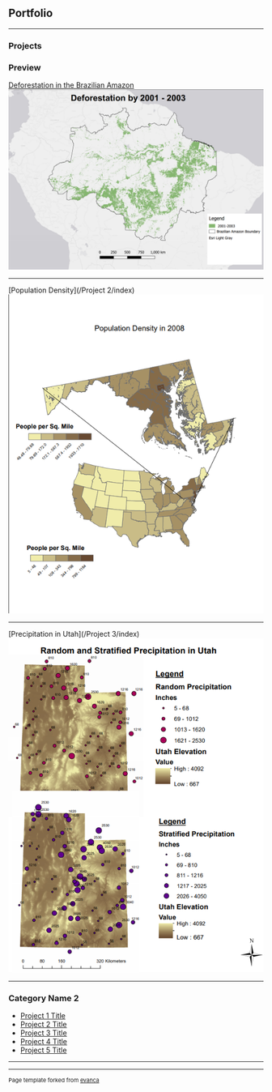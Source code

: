 ## Portfolio

---

### Projects 

### Preview
[Deforestation in the Brazilian Amazon](/Project/index)
<img src="Project/Project1_image1.png?raw=true"/>

---
[Population Density](/Project 2/index)
<img src="Project 2/lab1_project2.png?raw=true"/>

---
[Precipitation in Utah](/Project 3/index)
<img src="Project 3/lab3_project3.png?raw=true"/>

---

### Category Name 2

- [Project 1 Title](http://example.com/)
- [Project 2 Title](http://example.com/)
- [Project 3 Title](http://example.com/)
- [Project 4 Title](http://example.com/)
- [Project 5 Title](http://example.com/)

---




---
<p style="font-size:11px">Page template forked from <a href="https://github.com/evanca/quick-portfolio">evanca</a></p>
<!-- Remove above link if you don't want to attibute -->
